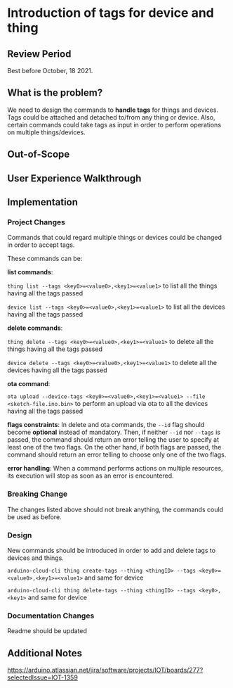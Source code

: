 # Introduction of tags for device and thing

## Review Period

Best before October, 18 2021.

## What is the problem?
We need to design the commands to **handle tags** for things and devices. Tags could be attached and detached to/from any thing or device. Also, certain commands could take tags as input in order to perform operations on multiple things/devices.

## Out-of-Scope

## User Experience Walkthrough


## Implementation

### Project Changes

Commands that could regard multiple things or devices could be changed in order to accept tags.

These commands can be:

**list commands**:

`thing list --tags <key0>=<value0>,<key1>=<value1>` to list all the things having all the tags passed

`device list --tags <key0>=<value0>,<key1>=<value1>` to list all the devices having all the tags passed


**delete commands**:

`thing delete --tags <key0>=<value0>,<key1>=<value1>` to delete all the things having all the tags passed

`device delete --tags <key0>=<value0>,<key1>=<value1>` to delete all the devices having all the tags passed


**ota command**:

`ota upload --device-tags <key0>=<value0>,<key1>=<value1> --file <sketch-file.ino.bin>` to perform an upload via ota to all the devices having all the tags passed


**flags constraints**:
In delete and ota commands, the `--id` flag should become **optional** instead of mandatory. 
Then, if neither `--id` nor `--tags` is passed, the command should return an error telling the user to specify at least one of the two flags.
On the other hand, if both flags are passed, the command should return an error telling to choose only one of the two flags.

**error handling**:
When a command performs actions on multiple resources, its execution will stop as soon as an error is encountered. 

### Breaking Change

The changes listed above should not break anything, the commands could be used as before.

### Design

New commands should be introduced in order to add and delete tags to devices and things.

`arduino-cloud-cli thing create-tags --thing <thingID> --tags <key0>=<value0>,<key1>=<value1>` and same for device

`arduino-cloud-cli thing delete-tags --thing <thingID> --tags <key0>,<key1>` and same for device


### Documentation Changes

Readme should be updated

## Additional Notes

https://arduino.atlassian.net/jira/software/projects/IOT/boards/277?selectedIssue=IOT-1359
